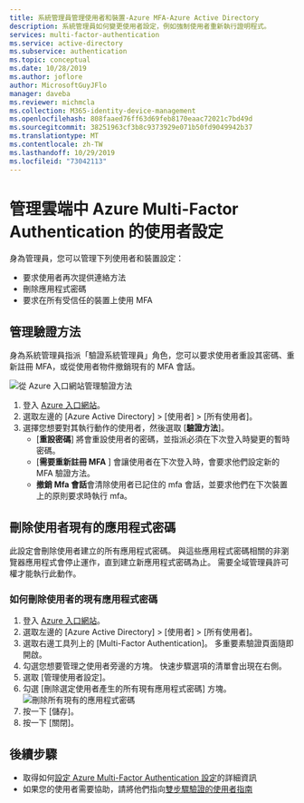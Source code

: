 ```yaml
---
title: 系統管理員管理使用者和裝置-Azure MFA-Azure Active Directory
description: 系統管理員如何變更使用者設定，例如強制使用者重新執行證明程式。
services: multi-factor-authentication
ms.service: active-directory
ms.subservice: authentication
ms.topic: conceptual
ms.date: 10/28/2019
ms.author: joflore
author: MicrosoftGuyJFlo
manager: daveba
ms.reviewer: michmcla
ms.collection: M365-identity-device-management
ms.openlocfilehash: 808faaed76ff63d69feb8170eaac72021c7bd49d
ms.sourcegitcommit: 38251963cf3b8c9373929e071b50fd9049942b37
ms.translationtype: MT
ms.contentlocale: zh-TW
ms.lasthandoff: 10/29/2019
ms.locfileid: "73042113"
---
```

# <a name="manage-user-settings-with-azure-multi-factor-authentication-in-the-cloud"></a>管理雲端中 Azure Multi-Factor Authentication 的使用者設定

身為管理員，您可以管理下列使用者和裝置設定：

* 要求使用者再次提供連絡方法
* 刪除應用程式密碼
* 要求在所有受信任的裝置上使用 MFA

## <a name="manage-authentication-methods"></a>管理驗證方法

身為系統管理員指派「驗證系統管理員」角色，您可以要求使用者重設其密碼、重新註冊 MFA，或從使用者物件撤銷現有的 MFA 會話。

![從 Azure 入口網站管理驗證方法](./media/howto-mfa-userdevicesettings/manage-authentication-methods.png)

1. 登入 [Azure 入口網站](https://portal.azure.com)。
1. 選取左邊的 [Azure Active Directory] > [使用者] > [所有使用者]。
1. 選擇您想要對其執行動作的使用者，然後選取 [**驗證方法**]。
   - [**重設密碼**] 將會重設使用者的密碼，並指派必須在下次登入時變更的暫時密碼。
   - [**需要重新註冊 MFA** ] 會讓使用者在下次登入時，會要求他們設定新的 MFA 驗證方法。
   - **撤銷 Mfa 會話**會清除使用者已記住的 mfa 會話，並要求他們在下次裝置上的原則要求時執行 mfa。

## <a name="delete-users-existing-app-passwords"></a>刪除使用者現有的應用程式密碼

此設定會刪除使用者建立的所有應用程式密碼。 與這些應用程式密碼相關的非瀏覽器應用程式會停止運作，直到建立新應用程式密碼為止。 需要全域管理員許可權才能執行此動作。

### <a name="how-to-delete-users-existing-app-passwords"></a>如何刪除使用者的現有應用程式密碼

1. 登入 [Azure 入口網站](https://portal.azure.com)。
2. 選取左邊的 [Azure Active Directory] > [使用者] > [所有使用者]。
3. 選取右邊工具列上的 [Multi-Factor Authentication]。 多重要素驗證頁面隨即開啟。
4. 勾選您想要管理之使用者旁邊的方塊。 快速步驟選項的清單會出現在右側。
5. 選取 [管理使用者設定]。
6. 勾選 [刪除選定使用者產生的所有現有應用程式密碼] 方塊。
   ![刪除所有現有的應用程式密碼](./media/howto-mfa-userdevicesettings/deleteapppasswords.png)
7. 按一下 [儲存]。
8. 按一下 [關閉]。

## <a name="next-steps"></a>後續步驟

- 取得如何[設定 Azure Multi-Factor Authentication 設定](howto-mfa-mfasettings.md)的詳細資訊
- 如果您的使用者需要協助，請將他們指向[雙步驟驗證的使用者指南](../user-help/multi-factor-authentication-end-user.md)
